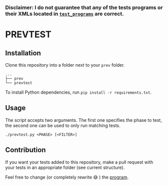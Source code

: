

### **Disclaimer: I do not guarantee that any of the tests programs or their XMLs located in [`test_programs`](/test_programs) are correct.**

# PREVTEST

## Installation

Clone this repository into a folder next to your `prev` folder.
```
...
├── prev
└── prevtest
```

To install Python dependencies, run `pip install -r requirements.txt`.


## Usage

The script accepts two arguments. The first one specifies the phase to test, the second one can be used to only run matching tests.

```
./prevtest.py <PHASE> [<FILTER>]
```

## Contribution

If you want your tests added to this repository, make a pull request with your tests in an appropriate folder (see current structure).

Feel free to change (or completely rewrite :sweat_smile: ) the [program](prevtest.py).
